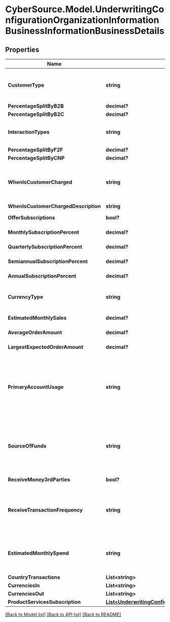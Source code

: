 # CyberSource.Model.UnderwritingConfigurationOrganizationInformationBusinessInformationBusinessDetails
## Properties

Name | Type | Description | Notes
------------ | ------------- | ------------- | -------------
**CustomerType** | **string** | Who is the business interacting with? Business to Business, Business to Consumer, Both  Possible values: - B2B - B2C - Both | [optional] 
**PercentageSplitByB2B** | **decimal?** | % Split | [optional] 
**PercentageSplitByB2C** | **decimal?** | % Split | [optional] 
**InteractionTypes** | **string** | Merchant Facing: Face to Face, Card Not Present, Both  Possible values: - F2F - CNP - Both | 
**PercentageSplitByF2F** | **decimal?** | % Split | 
**PercentageSplitByCNP** | **decimal?** | % Split | 
**WhenIsCustomerCharged** | **string** | When is the customer charged?  Possible values: - OneTimeBeforeServiceDelivery - OneTimeAfterServiceDelivery - Other | 
**WhenIsCustomerChargedDescription** | **string** |  | [optional] 
**OfferSubscriptions** | **bool?** | Does Merchant Offer Subscriptions? | 
**MonthlySubscriptionPercent** | **decimal?** | % of business is monthly subscriptions | [optional] 
**QuarterlySubscriptionPercent** | **decimal?** | % of business is quarterly subscriptions | [optional] 
**SemiannualSubscriptionPercent** | **decimal?** | % of business is semi-annual subscriptions | [optional] 
**AnnualSubscriptionPercent** | **decimal?** | % of business is annual subscriptions | [optional] 
**CurrencyType** | **string** | Processing Currency. ISO 4217, 3 characters.  Possible values: - USD - CAD - EUR - GBP - CHF | [optional] 
**EstimatedMonthlySales** | **decimal?** | Merchant&#39;s estimated monthly sales | [optional] 
**AverageOrderAmount** | **decimal?** | Merchant&#39;s average order amount | [optional] 
**LargestExpectedOrderAmount** | **decimal?** | Merchant&#39;s largest expected order amount | [optional] 
**PrimaryAccountUsage** | **string** | Primary purpose of account usage  Possible values: - Paying for goods / services - Repatriating overseas earnings - Intercompany transfers - Collecting funds from clients - Liquidity / FX - Payment to an individual - Investment activity - Property purchase/sale - Other | [optional] 
**SourceOfFunds** | **string** | Source of Funds  Possible values: - Business revenue - External or shareholder investment - Loan, advance or other borrowing - Donations or grants - Inter-company transfers - Proceeds of sales of assests - Other | [optional] 
**ReceiveMoney3rdParties** | **bool?** | Will you recieve money from 3rd parties into your account? | [optional] 
**ReceiveTransactionFrequency** | **string** | Roughly how often do you expect to send or receive transactions?  Possible values: - One-off or infrequently - 1-20 per month - 20-50 per month - 50-100 per month - 100+ per month | [optional] 
**EstimatedMonthlySpend** | **string** | What is your estimated total monthly spend?  Possible values: - &lt;$10,000 - $10,000 - $50,000 - $50,000 - $100,000 - $100,000 - $500,000 - $500,000+ | [optional] 
**CountryTransactions** | **List&lt;string&gt;** |  | [optional] 
**CurrenciesIn** | **List&lt;string&gt;** |  | [optional] 
**CurrenciesOut** | **List&lt;string&gt;** |  | [optional] 
**ProductServicesSubscription** | [**List&lt;UnderwritingConfigurationOrganizationInformationBusinessInformationBusinessDetailsProductServicesSubscription&gt;**](UnderwritingConfigurationOrganizationInformationBusinessInformationBusinessDetailsProductServicesSubscription.md) |  | [optional] 

[[Back to Model list]](../README.md#documentation-for-models) [[Back to API list]](../README.md#documentation-for-api-endpoints) [[Back to README]](../README.md)

